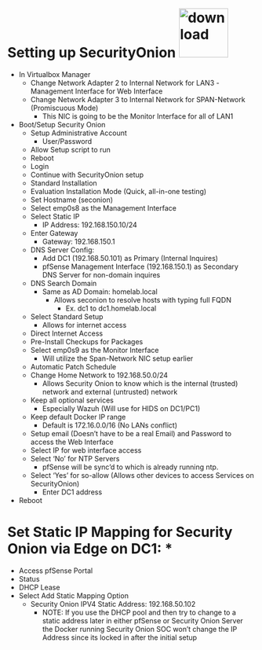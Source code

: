 # Setting up SecurityOnion <img width="100" height="100" alt="download" src="https://github.com/user-attachments/assets/0bad4ac8-cc1f-46d8-afa0-217321faea5e" /> 

- In Virtualbox Manager
  - Change Network Adapter 2 to Internal Network for LAN3
    -Management Interface for Web Interface 
  - Change Network Adapter 3 to Internal Network for SPAN-Network (Promiscuous Mode)
    - This NIC is going to be the Monitor Interface for all of LAN1
- Boot/Setup Security Onion
  - Setup Administrative Account
    - User/Password
  - Allow Setup script to run 
  - Reboot
  - Login 
  - Continue with SecurityOnion setup 
  - Standard Installation
  - Evaluation Installation Mode (Quick, all-in-one testing) 
  - Set Hostname (seconion)
  - Select emp0s8 as the Management Interface
  - Select Static IP 
    - IP Address: 192.168.150.10/24
  - Enter Gateway
    - Gateway: 192.168.150.1
  - DNS Server Config:
    - Add DC1 (192.168.50.101) as Primary (Internal Inquires)
    - pfSense Management Interface (192.168.150.1) as Secondary DNS Server for non-domain inquires 
  - DNS Search Domain
    - Same as AD Domain: homelab.local 
      - Allows seconion to resolve hosts with typing full FQDN
        - Ex. dc1 to dc1.homelab.local
  - Select Standard Setup
    - Allows for internet access
  - Direct Internet Access
  - Pre-Install Checkups for Packages 
  - Select emp0s9 as the Monitor Interface 
    - Will utilize the Span-Network NIC setup earlier
  - Automatic Patch Schedule
  - Change Home Network to 192.168.50.0/24 
    - Allows Security Onion to know which is the internal (trusted) network and external (untrusted) network
  - Keep all optional services 
    - Especially Wazuh (Will use for HIDS on DC1/PC1) 
  - Keep default Docker IP range
    - Default is 172.16.0.0/16 (No LANs conflict) 
  - Setup email (Doesn’t have to be a real Email) and Password to access the Web Interface
  - Select IP for web interface access
  - Select ‘No’ for NTP Servers
    - pfSense will be sync’d to which is already running ntp.
  - Select ‘Yes’ for so-allow (Allows other devices to access Services on SecurityOnion)
    - Enter DC1 address
- Reboot

# Set Static IP Mapping for Security Onion via Edge on DC1: *
- Access pfSense Portal 
- Status 
- DHCP Lease 
- Select Add Static Mapping Option 
  - Security Onion IPV4 Static Address: 192.168.50.102
    - NOTE: If you use the DHCP pool and then try to change to a static address later in either pfSense or Security Onion Server the Docker running Security Onion SOC won’t change the IP Address since its locked in after the initial setup
